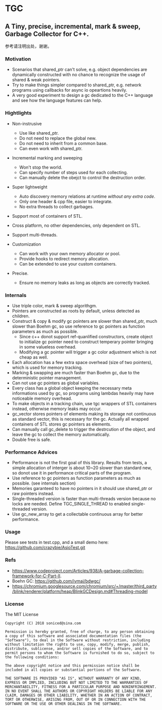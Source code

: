 # TGC

## A Tiny, precise, incremental, mark & sweep, Garbage Collector for C++.

参考请注明出处，谢谢。

### Motivation
- Scenarios that shared_ptr can't solve, e.g. object dependencies are dynamically constructed with no chance to recognize the usage of shared & weak pointers.
- Try to make things simpler compared to shared_ptr, e.g. network programs using callbacks for async io opeartions heavily.
- A very good experiment to design a gc dedicated to the C++ language and see how the language features can help.    

### Hightlights
- Non-instrusive
    - Use like shared_ptr.
    - Do not need to replace the global new.
    - Do not need to inherit from a common base.    
    - Can even work with shared_ptr.   

- Incremental marking and sweeping
    - Won't stop the world.
    - Can specify number of steps used for each collecting.
    - Can manually delete the obejct to control the destruction order.

- Super lightweight
    - Auto discovery memory relations at runtime *without any extra code*.
    - Only one header & cpp file, easier to integrate.
    - No extra threads to collect garbages.
    
- Support most of containers of STL.        
- Cross platform, no other dependencies, only dependent on STL.    
- Support multi-threads.

- Customization
    - Can work with your own memory allocator or pool.
    - Provide hooks to redirect memory allocation.    
    - Can be extended to use your custom containers.
    
- Precise.
    - Ensure no memory leaks as long as objects are correctly tracked.

### Internals
- Use triple color, mark & sweep algorithgm.
- Pointers are constructed as roots by default, unless detected as children.
- Construct & copy & modify gc pointers are slower than shared_ptr, much slower than Boehm gc, so use reference to gc pointers as function parameters as much as possible.
    - Since c++ donot support ref-quanlified constructors, create object to initialize gc pointer need to construct temperary pointer bringing in some valueless overhead.
    - Modifying a gc pointer will trigger a gc color adjustment which is not cheap as well.
- Each allocation has a few extra space overhead (size of two pointers), which is used for memory tracking.
- Marking & swapping are much faster than Boehm gc, due to the deterministic pointer management.
- Can not use gc pointers as global variables.
- Every class has a global object keeping the necessary meta informations used by gc, so programs using lambdas heavily may have noticeable memory overhead.
- To make objects in a tracking chain, use tgc wrappers of STL containers instead, otherwise memory leaks may occur.
- gc_vector stores pointers of elements making its storage not continuous as standard vector, this is necessary for the gc. Actually all wrapped containers of STL stores gc pointers as elements.
- Can manually call gc_delete to trigger the destrcution of the object, and leave the gc to collect the memory automatically.
- Double free is safe.

### Performance Advices
- Performance is not the first goal of this library. Results from tests, a simple allocation of interger is about 10~20 slower than standard new, so donot use it in performance critical parts of the program.
- Use reference to gc pointers as function parameters as much as possible. (see internals section)
- Memories garanteed to have no pointers in it should use shared_ptr or raw pointers instead.
- Single-threaded version is faster than multi-threads version because no locks are needed. Define TGC_SINGLE_THREAD to enabled single-threaded version.
- Use gc_new_array to get a collectable continuous array for better performance.

### Usage

Please see tests in test.cpp, and a small demo here: https://github.com/crazybie/AsioTest.git

### Refs

- https://www.codeproject.com/Articles/938/A-garbage-collection-framework-for-C-Part-II.
- Boehn GC: https://github.com/ivmai/bdwgc/
- https://chromium.googlesource.com/chromium/src/+/master/third_party/blink/renderer/platform/heap/BlinkGCDesign.md#Threading-model

### License

The MIT License

```
Copyright (C) 2018 soniced@sina.com

Permission is hereby granted, free of charge, to any person obtaining a copy of this software and associated documentation files (the "Software"), to deal in the Software without restriction, including without limitation the rights to use, copy, modify, merge, publish, distribute, sublicense, and/or sell copies of the Software, and to permit persons to whom the Software is furnished to do so, subject to the following conditions:

The above copyright notice and this permission notice shall be included in all copies or substantial portions of the Software.

THE SOFTWARE IS PROVIDED "AS IS", WITHOUT WARRANTY OF ANY KIND, EXPRESS OR IMPLIED, INCLUDING BUT NOT LIMITED TO THE WARRANTIES OF MERCHANTABILITY, FITNESS FOR A PARTICULAR PURPOSE AND NONINFRINGEMENT. IN NO EVENT SHALL THE AUTHORS OR COPYRIGHT HOLDERS BE LIABLE FOR ANY CLAIM, DAMAGES OR OTHER LIABILITY, WHETHER IN AN ACTION OF CONTRACT, TORT OR OTHERWISE, ARISING FROM, OUT OF OR IN CONNECTION WITH THE SOFTWARE OR THE USE OR OTHER DEALINGS IN THE SOFTWARE.
```
